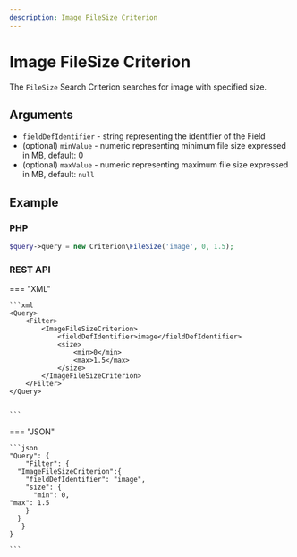 ```yaml
---
description: Image FileSize Criterion
---
```


# Image FileSize Criterion

The `FileSize` Search Criterion searches for image with specified size.

## Arguments

- `fieldDefIdentifier` - string representing the identifier of the Field
- (optional) `minValue` - numeric representing minimum file size expressed in MB, default: 0
- (optional) `maxValue` - numeric representing maximum file size expressed in MB, default: `null`

## Example

### PHP

``` php
$query->query = new Criterion\FileSize('image', 0, 1.5);
```

### REST API

=== "XML"

    ```xml
    <Query>
        <Filter>
            <ImageFileSizeCriterion>
                <fieldDefIdentifier>image</fieldDefIdentifier>
                <size>
                    <min>0</min>
                    <max>1.5</max>
                </size>
            </ImageFileSizeCriterion>
        </Filter>
    </Query>
    
    
    ```

=== "JSON"

    ```json
    "Query": {
        "Filter": {
      "ImageFileSizeCriterion":{
        "fieldDefIdentifier": "image",
        "size": {
          "min": 0, 
    "max": 1.5
        }
      }
       }
    }
    
    ```